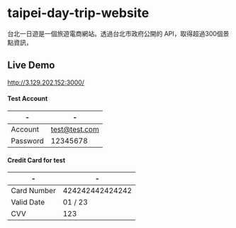 # taipei-day-trip-website
台北一日遊是一個旅遊電商網站。透過台北市政府公開的 API，取得超過300個景點資訊，

## Live Demo
http://3.129.202.152:3000/
#### Test Account
| - | - |
| -------- | -------- |
| Account | test@test.com |
| Password | 12345678 |

#### Credit Card for test
| - | - |
| -------- | -------- |
| Card Number	 | 424242442424242 |
| Valid Date	 | 01 / 23 |
| CVV	 | 123 |


